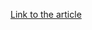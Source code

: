 [Link to the article](https://www.cisa.gov/news-events/alerts/2025/04/03/nsa-cisa-fbi-and-international-partners-release-cybersecurity-advisory-fast-flux-national-security)
